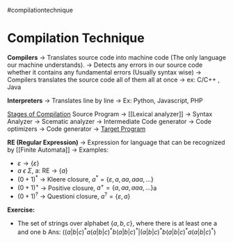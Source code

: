 #compilationtechnique
# Compilation Technique


**Compilers**
-> Translates source code into machine code (The only language our machine understands).
-> Detects any errors in our source code whether it contains any fundamental errors (Usually syntax wise)
-> Compilers translates the source code all of them all at once
-> ex: C/C++ , Java

**Interpreters**
-> Translates line by line
-> Ex: Python, Javascript, PHP

<u>Stages of Compilation</u>
Source Program -> [[Lexical analyzer]] -> Syntax Analyzer -> Scematic analyzer -> Intermediate Code generator -> Code optimizers -> Code generator -> <u>Target Program</u>


**RE (Regular Expression)**
-> Expression for language that can be recognized by [[Finite Automata]]
-> Examples:
- $\varepsilon \to \{ \varepsilon \}$
- $a$  $\epsilon$  $\Sigma$, a: RE -> $\{ a \}$
- $(0+1)^{*}$ -> Kleere closure, $a^*=\{ \varepsilon, a, aa, aaa, \dots  \}$
- $(0+1)^+$ -> Positive closure, $a^{+}=\{ a,aa,aaa,\dots \}$a
- $(0+1)^?$ -> Questioni closure, $a^{?}=\{ \varepsilon, a \}$


**Exercise:**
- The set of strings over alphabet $\{ a, b,c \}$, where there is at least one a and one b
	Ans:
	$((a|b|c)^*a(a|b|c)^*b(a|b|c)^{*}|(a|b|c)^*b(a|b|c)^*a(a|b|c)^*)$


